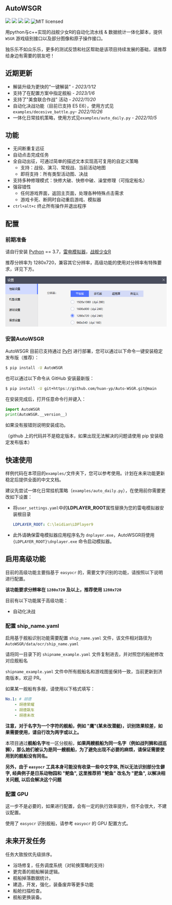 ## AutoWSGR

![](https://img.shields.io/github/repo-size/huan-yp/Auto-WSGR) ![](https://img.shields.io/pypi/v/AutoWSGR) ![](https://img.shields.io/pypi/dm/AutoWSGR) ![](https://img.shields.io/github/issues/huan-yp/Auto-WSGR) ![MIT licensed](https://img.shields.io/badge/license-MIT-brightgreen.svg)

用python与c++实现的战舰少女R的自动化流水线 & 数据统计一体化脚本，提供 `WSGR` 游戏级别接口以及部分图像和原子操作接口。

独乐乐不如众乐乐，更多的测试反馈和社区帮助是该项目持续发展的基础，请推荐给身边有需要的朋友吧！

## 近期更新

- 解装升级为更快的“一键解装” - *2023/1/12*
- 支持了在配置方案中指定舰船 - *2023/1/6*
- 支持了"美食联合作战" 活动 - *2022/11/20*
- 自动化决战功能（目前已支持 E5 E6），使用方式见`examples/decesive_battle.py`- *2022/10/26*
- 一体化日常挂机策略，使用方式见`examples/auto_daily.py`   \- *2022/10/5*


## 功能

- 无间断重复远征
- 自动点击完成任务
- 全自动出征，可通过简单的描述文本实现高可复用的自定义策略
  - 支持：战役、演习、常规战、当前活动地图
  - 即将支持：所有类型活动图、决战
- 支持多种修理模式：快修大破、快修中破、澡堂修理（可指定船名）
- 强容错性
  - 任何游戏界面，返回主页面，处理各种特殊点击需求
  - 游戏卡死、断网时自动重启游戏、模拟器
- `ctrl+alt+c` 终止所有操作并退出程序

## 配置

### 前期准备


请自行安装 [Python](https://www.python.org/) == 3.7，[雷电模拟器](https://www.ldmnq.com/)，[战舰少女R](http://www.jianniang.com/)

推荐分辨率为 1280x720，兼容其它分辨率，高级功能的使用对分辨率有特殊要求，详见下方。

![image-20221006213603676](.assets/LeidianResolution.png)

### 安装AutoWSGR

AutoWSGR 目前已支持通过 [PyPI](https://pypi.org/project/AutoWSGR/) 进行部署，您可以通过以下命令一键安装稳定发布版（推荐）：

```bash
$ pip install -U AutoWSGR
```

也可以通过以下命令从 GitHub 安装最新版：

```bash
$ pip install -U git+https://github.com/huan-yp/Auto-WSGR.git@main
```

在安装完成后，打开任意命令行并键入：

```python
import AutoWSGR
print(AutoWSGR.__version__)
```

如果没有报错则说明安装成功。

（github 上的代码并不是稳定版本，如果出现无法解决的问题请使用 pip 安装稳定发布版本）

## 快速使用

样例代码在本项目的`examples/`文件夹下，您可以参考使用。计划在未来功能更新稳定后提供全面的中文文档。

建议先尝试一体化日常挂机策略（`examples/auto_daily.py`），在使用前你需要更改如下设置：

- 将`user_settings.yaml`中的**LDPLAYER_ROOT**属性替换为您的雷电模拟器安装根目录

  ```yaml
  LDPLAYER_ROOT: C:\leidian\LDPlayer9
  ```

- 此外请确保雷电模拟器应用程序名为 `dnplayer.exe`，AutoWSGR将使用 `{LDPLAYER_ROOT}\dnplayer.exe` 命令启动模拟器。

## 启用高级功能

目前的高级功能主要指基于 `easyocr` 的，需要文字识别的功能，请按照以下说明进行配置。

**该功能要求分辨率在 `1280x720` 及以上，推荐使用 `1280x720`**

目前有以下功能属于高级功能：

- 自动化决战

### 配置 ship_name.yaml

启用基于舰船识别功能需要配置 `ship_name.yaml` 文件，该文件相对路径为 `AutoWSGR/data/ocr/ship_name.yaml`

请将同一目录下的 `shipname_example.yaml` 文件复制进去，并对照您的船舱修改对应舰船名

`shipname_example.yaml` 文件中所有舰船名和游戏图鉴保持一致，当前更新到济南版本，欢迎 PR。

如果某一舰船有多艘，请使用以下格式填写：

```yaml
No.1: # 胡德
	- 胡德荣耀
	- 胡德飙车
	- 胡德未改
```

**注意，对于名字为一个字符的舰船，例如 "鹰"(某未改潜艇)，识别效果较差，如果需要使用，请自行改为两字或以上。**

本项目通过**舰船名字**唯一区分舰船，**如果两艘舰船为同一名字（例如战列狮和战巡狮），那么她们被认为是同一艘舰船，为了避免出现不必要的麻烦，请保证需要使用到的舰船没有同名。**

**另外，由于 `easyocr` 工具本身可能没有收录一些中文字体, 所以无法识别部分生僻字, 经典例子是日系动物园和 "鲃鱼", 这里推荐把 "鲃鱼" 改名为 "肥鱼", 以解决相关问题, 以后会解决这个问题**

### 配置 GPU

这一步不是必要的，如果进行配置，会有一定的执行效率提升，但不会很大，不建议配置。

使用了 `easyocr` 识别舰船，请参考 `easyocr` 的 GPU 配置方式。

## 未来开发任务

任务大致按优先级排序。 
- 浴场修复，任务调度系统（对轮换策略的支持）
- 更完善的舰船解装逻辑。
- 舰船掉落数据统计。
- 建造，开发，强化，装备废弃等更多功能
- 船舱扫描检查。
- 舰船更换装备。

